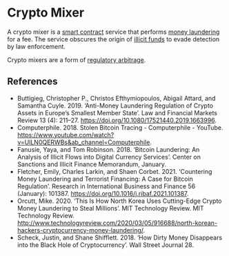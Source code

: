 # Crypto Mixer
A crypto mixer is a [smart contract](smart-contracts.md) service that performs [money laundering](money-laundering.md) for a fee. The service obscures the origin of [illicit funds](illicit-financing.md) to evade detection by law enforcement.  

Crypto mixers are a form of [regulatory arbitrage](regulatory-arbitrage.md).

## References
* Buttigieg, Christopher P., Christos Efthymiopoulos, Abigail Attard, and Samantha Cuyle. 2019. ‘Anti-Money Laundering Regulation of Crypto Assets in Europe’s Smallest Member State’. Law and Financial Markets Review 13 (4): 211–27. https://doi.org/10.1080/17521440.2019.1663996.
* Computerphile. 2018. Stolen Bitcoin Tracing - Computerphile - YouTube. https://www.youtube.com/watch?v=UlLN0QERWBs&ab_channel=Computerphile.
* Fanusie, Yaya, and Tom Robinson. 2018. ‘Bitcoin Laundering: An Analysis of Illicit Flows into Digital Currency Services’. Center on Sanctions and Illicit Finance Memorandum, January.
* Fletcher, Emily, Charles Larkin, and Shaen Corbet. 2021. ‘Countering Money Laundering and Terrorist Financing: A Case for Bitcoin Regulation’. Research in International Business and Finance 56 (January): 101387. https://doi.org/10.1016/j.ribaf.2021.101387.
* Orcutt, Mike. 2020. ‘This Is How North Korea Uses Cutting-Edge Crypto Money Laundering to Steal Millions’. MIT Technology Review. MIT Technology Review. http://www.technologyreview.com/2020/03/05/916688/north-korean-hackers-cryptocurrency-money-laundering/.
* Scheck, Justin, and Shane Shifflett. 2018. ‘How Dirty Money Disappears into the Black Hole of Cryptocurrency’. Wall Street Journal 28.
